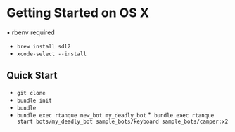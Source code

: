 # Getting Started on OS X

• rbenv required

* `brew install sdl2`
* `xcode-select --install`


## Quick Start

* `git clone `
* `bundle init`
* `bundle`
* `bundle exec rtanque new_bot my_deadly_bot`
*` bundle exec rtanque start bots/my_deadly_bot sample_bots/keyboard sample_bots/camper:x2`
